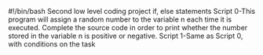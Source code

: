 #!/bin/bash
Second low level coding project if, else statements
Script 0-This program will assign a random number to the variable n each time it is executed. Complete the source code in order to print whether the number stored in the variable n is positive or negative.
Script 1-Same as Script 0, with conditions on the task

